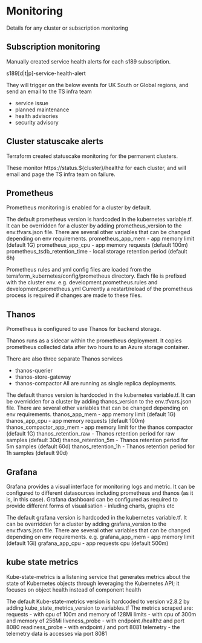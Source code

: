 # Monitoring

Details for any cluster or subscription monitoring

## Subscription monitoring

Manually created service health alerts for each s189 subscription.

s189[d|t|p]-service-health-alert

They will trigger on the below events for UK South or Global regions, and send an email to the TS infra team
- service issue
- planned maintenance
- health advisories
- security advisory

## Cluster statuscake alerts

Terraform created statuscake monitoring for the permanent clusters.

These monitor https://status.${cluster}/healthz for each cluster,
and will email and page the TS infra team on failure.

## Prometheus

Prometheus monitoring is enabled for a cluster by default.

The default prometheus version is hardcoded in the kubernetes variable.tf. It can be overridden for a cluster by adding prometheus_version to the env.tfvars.json file.
There are several other variables that can be changed depending on env requirements.
prometheus_app_mem - app memory limit (default 1G)
prometheus_app_cpu - app memory requests (default 100m)
prometheus_tsdb_retention_time - local storage retention period (default 6h)

Prometheus rules and yml config files are loaded from the terraform_kubernetes/config/prometheus directory. Each file is prefixed with the cluster env.
e.g. development.prometheus.rules and development.prometheus.yml
Currently a restart/reload of the prometheus process is required if changes are made to these files.

## Thanos

Prometheus is configured to use Thanos for backend storage.

Thanos runs as a sidecar within the prometheus deployment.
It copies prometheus collected data after two hours to an Azure storage container.

There are also three separate Thanos services
- thanos-querier
- thanos-store-gateway
- thanos-compactor
All are running as single replica deployments.

The default thanos version is hardcoded in the kubernetes variable.tf. It can be overridden for a cluster by adding thanos_version to the env.tfvars.json file.
There are several other variables that can be changed depending on env requirements.
thanos_app_mem - app memory limit (default 1G)
thanos_app_cpu - app memory requests (default 100m)
thanos_compactor_app_mem - app memory limit for the thanos compactor (default 1G)
thanos_retention_raw - Thanos retention period for raw samples (default 30d)
thanos_retention_5m - Thanos retention period for 5m samples (default 60d)
thanos_retention_1h - Thanos retention period for 1h samples (default 90d)


## Grafana

Grafana provides a visual interface for monitoring logs and metric.
It can be configured to different datasources including prometheus and thanos (as it is, in this case).
Grafana dashboard can be configured as required to provide different forms of visualisation - inluding charts, graphs etc

The default grafana version is hardcoded in the kubernetes variable.tf. It can be overridden for a cluster by adding grafana_version to the env.tfvars.json file.
There are several other variables that can be changed depending on env requirements. e.g.
grafana_app_mem - app memory limit (default 1Gi)
grafana_app_cpu - app requests cpu (default 500m)

## kube state metrics
Kube-state-metrics is a listening service that generates metrics about the state of Kubernetes objects through leveraging the Kubernetes API; it focuses on object health instead of component health

The default Kube-state-metrics version is hardcoded to version v2.8.2 by adding kube_state_metrics_version to variables.tf
The metrics scraped are:
requests -  with  cpu   of  100m and memory of 128Mi
limits - with cpu  of  300m and memory of 256Mi
liveness_probe - with endpoint /healthz and port 8080
readiness_probe - with endpoint / and port 8081
telemetry - the telemetry data is accesses via port 8081
